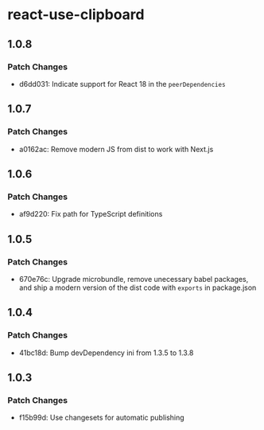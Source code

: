 # react-use-clipboard

## 1.0.8

### Patch Changes

- d6dd031: Indicate support for React 18 in the `peerDependencies`

## 1.0.7

### Patch Changes

- a0162ac: Remove modern JS from dist to work with Next.js

## 1.0.6

### Patch Changes

- af9d220: Fix path for TypeScript definitions

## 1.0.5

### Patch Changes

- 670e76c: Upgrade microbundle, remove unecessary babel packages, and ship a modern version of the dist code with `exports` in package.json

## 1.0.4

### Patch Changes

- 41bc18d: Bump devDependency ini from 1.3.5 to 1.3.8

## 1.0.3

### Patch Changes

- f15b99d: Use changesets for automatic publishing
